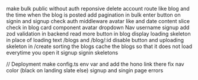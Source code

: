 make bulk public without auth
reponsive
delete account route
like blog and the time when the blog is posted
add pagination in bulk
enter button on signin and signup
check auth middleware
avatar like and date
content slice check in blog card component
avatar dropdown Nav
username signup
add zod validation in backend
read more button in blog display
loading skeleton in place of loading text /blogs and /blog/:id
disable button and uploading skeleton in /create
sorting the blogs
cache the blogs so that it does not load everytime you open it
signup signin skeletons

// Deployment
make config.ts env var and add the hono link there
fix nav color (black on landing slate else)
signup and singin page errors
